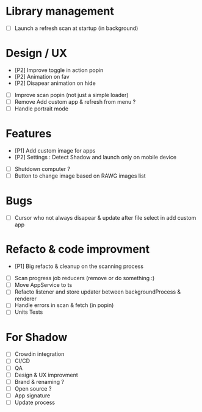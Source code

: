 

# Library management
- [ ] Launch a refresh scan at startup (in background)

# Design / UX
- [P2] Improve toggle in action popin
- [P2] Animation on fav
- [P2] Disapear animation on hide
- [ ] Improve scan popin (not just a simple loader)
- [ ] Remove Add custom app & refresh from menu ?
- [ ] Handle portrait mode

# Features
- [P1] Add custom image for apps
- [P2] Settings : Detect Shadow and launch only on mobile device
- [ ] Shutdown computer ?
- [ ] Button to change image based on RAWG images list

# Bugs
- [ ] Cursor who not always disapear & update after file select in add custom app

# Refacto & code improvment
- [P1] Big refacto & cleanup on the scanning process
- [ ] Scan progress job reducers (remove or do something :)
- [ ] Move AppService to ts
- [ ] Refacto listener and store updater between backgroundProcess & renderer
- [ ] Handle errors in scan & fetch (in popin)
- [ ] Units Tests

# For Shadow
- [ ] Crowdin integration
- [ ] CI/CD
- [ ] QA
- [ ] Design & UX improvment
- [ ] Brand & renaming ?
- [ ] Open source ?
- [ ] App signature
- [ ] Update process